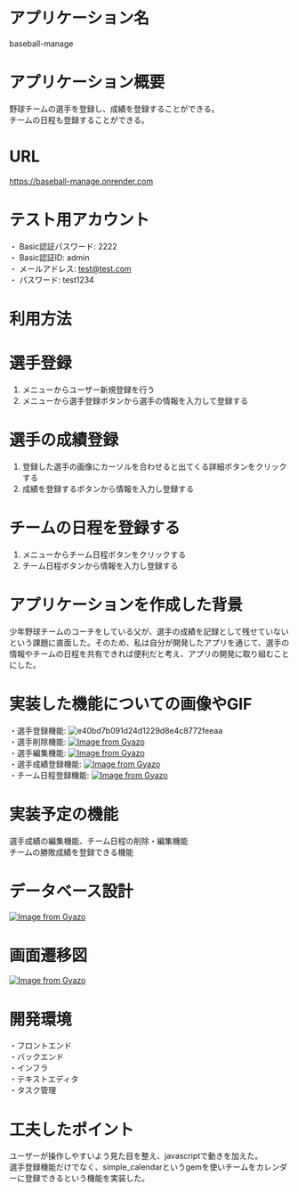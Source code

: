 # アプリケーション名
baseball-manage

# アプリケーション概要
野球チームの選手を登録し、成績を登録することができる。<br>
チームの日程も登録することができる。

# URL
https://baseball-manage.onrender.com

# テスト用アカウント
・ Basic認証パスワード: 2222<br>
・ Basic認証ID: admin<br>
・ メールアドレス: test@test.com<br>
・ パスワード: test1234

# 利用方法

# 選手登録
1. メニューからユーザー新規登録を行う<br>
2. メニューから選手登録ボタンから選手の情報を入力して登録する

# 選手の成績登録
1. 登録した選手の画像にカーソルを合わせると出てくる詳細ボタンをクリックする<br>
2. 成績を登録するボタンから情報を入力し登録する

# チームの日程を登録する
1. メニューからチーム日程ボタンをクリックする
2. チーム日程ボタンから情報を入力し登録する

# アプリケーションを作成した背景
少年野球チームのコーチをしている父が、選手の成績を記録として残せていないという課題に直面した。そのため、私は自分が開発したアプリを通じて、選手の情報やチームの日程を共有できれば便利だと考え、アプリの開発に取り組むことにした。

# 実装した機能についての画像やGIF
・選手登録機能: ![e40bd7b091d24d1229d8e4c8772feeaa](https://github.com/yoshi2430/baseball-manage/assets/158545935/8a937fe1-76f9-4e84-9334-f0285dff7dc9)
<br>
・選手削除機能: [![Image from Gyazo](https://i.gyazo.com/e58491cbcbe90814e5d2cc68b7bfe1e5.gif)](https://gyazo.com/e58491cbcbe90814e5d2cc68b7bfe1e5)<br>
・選手編集機能: [![Image from Gyazo](https://i.gyazo.com/a9511efd618c35da69332ae684161624.gif)](https://gyazo.com/a9511efd618c35da69332ae684161624)<br>
・選手成績登録機能: [![Image from Gyazo](https://i.gyazo.com/207176093c8777283005c2d4a42a6b34.gif)](https://gyazo.com/207176093c8777283005c2d4a42a6b34)<br>
・チーム日程登録機能: [![Image from Gyazo](https://i.gyazo.com/19fcf67a8321dba774ddf0ee789f5b01.gif)](https://gyazo.com/19fcf67a8321dba774ddf0ee789f5b01)<br>


# 実装予定の機能
選手成績の編集機能、チーム日程の削除・編集機能<br>
チームの勝敗成績を登録できる機能

# データベース設計
[![Image from Gyazo](https://i.gyazo.com/b02096208a39a82ad952d8bb76828aec.png)](https://gyazo.com/b02096208a39a82ad952d8bb76828aec)

# 画面遷移図
[![Image from Gyazo](https://i.gyazo.com/7d00c5845cbfa00cfbe316e2173dd06e.png)](https://gyazo.com/7d00c5845cbfa00cfbe316e2173dd06e)

# 開発環境
・フロントエンド<br>
・バックエンド<br>
・インフラ<br>
・テキストエディタ<br>
・タスク管理<br>

# 工夫したポイント
ユーザーが操作しやすいよう見た目を整え、javascriptで動きを加えた。<br>
選手登録機能だけでなく、simple_calendarというgemを使いチームをカレンダーに登録できるという機能を実装した。






